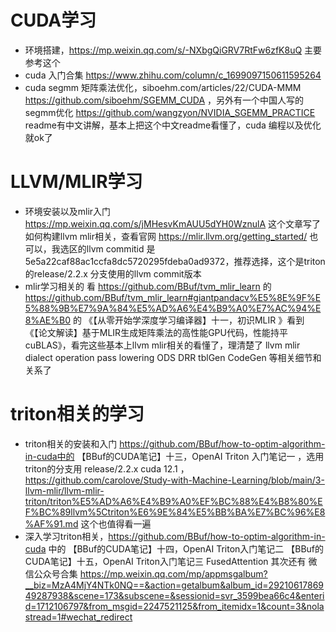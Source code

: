 # CUDA学习
- 环境搭建，https://mp.weixin.qq.com/s/-NXbgQiGRV7RtFw6zfK8uQ  主要参考这个
- cuda 入门合集 https://www.zhihu.com/column/c_1699097150611595264
- cuda segmm 矩阵乘法优化，siboehm.com/articles/22/CUDA-MMM https://github.com/siboehm/SGEMM_CUDA  ，另外有一个中国人写的 segmm优化 https://github.com/wangzyon/NVIDIA_SGEMM_PRACTICE  readme有中文讲解，基本上把这个中文readme看懂了，cuda 编程以及优化就ok了

# LLVM/MLIR学习
- 环境安装以及mlir入门 https://mp.weixin.qq.com/s/jMHesvKmAUU5dYH0WznulA  这个文章写了如何构建llvm mlir相关，查看官网 https://mlir.llvm.org/getting_started/ 也可以，我选区的llvm  commitid 是 5e5a22caf88ac1ccfa8dc5720295fdeba0ad9372，推荐选择，这个是triton 的release/2.2.x 分支使用的llvm commit版本
- mlir学习相关的 看 https://github.com/BBuf/tvm_mlir_learn 的 https://github.com/BBuf/tvm_mlir_learn#giantpandacv%E5%8E%9F%E5%88%9B%E7%9A%84%E5%AD%A6%E4%B9%A0%E7%AC%94%E8%AE%B0  的 《【从零开始学深度学习编译器】十一，初识MLIR 》看到 《【论文解读】基于MLIR生成矩阵乘法的高性能GPU代码，性能持平cuBLAS》，看完这些基本上llvm mlir相关的看懂了，理清楚了 llvm mlir dialect operation pass lowering ODS DRR tblGen CodeGen 等相关细节和关系了

# triton相关的学习
- triton相关的安装和入门 https://github.com/BBuf/how-to-optim-algorithm-in-cuda中的   【BBuf的CUDA笔记】十三，OpenAI Triton 入门笔记一  ，选用triton的分支用 release/2.2.x cuda 12.1 ，https://github.com/carolove/Study-with-Machine-Learning/blob/main/3-llvm-mlir/llvm-mlir-triton/triton%E5%AD%A6%E4%B9%A0%EF%BC%88%E4%B8%80%EF%BC%89llvm%5Ctriton%E6%9E%84%E5%BB%BA%E7%BC%96%E8%AF%91.md  这个也值得看一遍
- 深入学习triton相关，https://github.com/BBuf/how-to-optim-algorithm-in-cuda 中的 【BBuf的CUDA笔记】十四，OpenAI Triton入门笔记二  【BBuf的CUDA笔记】十五，OpenAI Triton入门笔记三 FusedAttention 其次还有 微信公众号合集  https://mp.weixin.qq.com/mp/appmsgalbum?__biz=MzA4MjY4NTk0NQ==&action=getalbum&album_id=2921061786949287938&scene=173&subscene=&sessionid=svr_3599bea66c4&enterid=1712106797&from_msgid=2247521125&from_itemidx=1&count=3&nolastread=1#wechat_redirect
